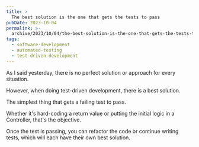 ```yaml
---
title: >
  The best solution is the one that gets the tests to pass
pubDate: 2023-10-04
permalink: >-
  archive/2023/10/04/the-best-solution-is-the-one-that-gets-the-tests-to-pass
tags:
  - software-development
  - automated-testing
  - test-driven-development
---
```


As I said yesterday, there is no perfect solution or approach for every situation.

However, when doing test-driven development, there is a best solution.

The simplest thing that gets a failing test to pass.

Whether it's hard-coding a return value or putting the initial logic in a Controller, that's the objective.

Once the test is passing, you can refactor the code or continue writing tests, which will each have their own best solution.
